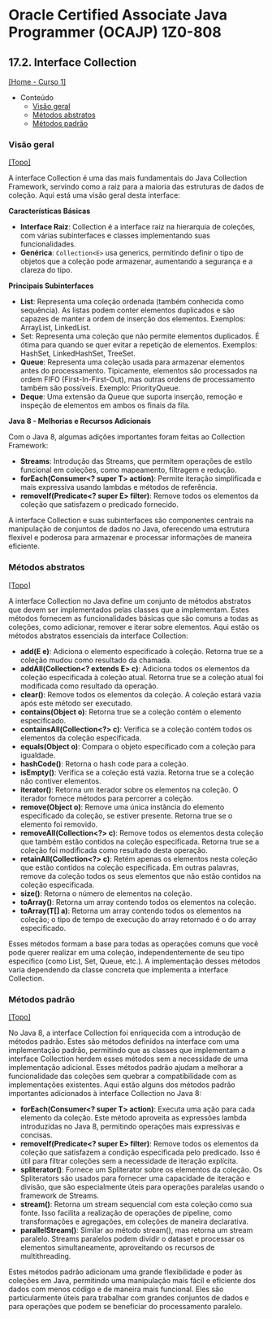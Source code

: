 # Oracle Certified Associate Java Programmer (OCAJP) 1Z0-808

## 17.2. Interface Collection
[[Home - Curso 1]](../../README.md#curso-1)<br />

- Conteúdo
  - [Visão geral](#visão-geral)
  - [Métodos abstratos](#métodos-abstratos)
  - [Métodos padrão](#métodos-padrão)

### Visão geral
[[Topo]](#)<br />

A interface Collection é uma das mais fundamentais do Java Collection Framework, servindo como a raiz para a maioria das estruturas de dados de coleção. Aqui está uma visão geral desta interface:

**Características Básicas**

- **Interface Raiz**: Collection é a interface raiz na hierarquia de coleções, com várias subinterfaces e classes implementando suas funcionalidades.
- **Genérica**: `Collection<E>` usa generics, permitindo definir o tipo de objetos que a coleção pode armazenar, aumentando a segurança e a clareza do tipo.

**Principais Subinterfaces**

- **List**: Representa uma coleção ordenada (também conhecida como sequência). As listas podem conter elementos duplicados e são capazes de manter a ordem de inserção dos elementos. Exemplos: ArrayList, LinkedList.
- Set: Representa uma coleção que não permite elementos duplicados. É ótima para quando se quer evitar a repetição de elementos. Exemplos: HashSet, LinkedHashSet, TreeSet.
- **Queue**: Representa uma coleção usada para armazenar elementos antes do processamento. Tipicamente, elementos são processados na ordem FIFO (First-In-First-Out), mas outras ordens de processamento também são possíveis. Exemplo: PriorityQueue.
- **Deque**: Uma extensão da Queue que suporta inserção, remoção e inspeção de elementos em ambos os finais da fila.

**Java 8 - Melhorias e Recursos Adicionais**

Com o Java 8, algumas adições importantes foram feitas ao Collection Framework:

- **Streams**: Introdução das Streams, que permitem operações de estilo funcional em coleções, como mapeamento, filtragem e redução.
- **forEach(Consumer<? super T> action)**: Permite iteração simplificada e mais expressiva usando lambdas e métodos de referência.
- **removeIf(Predicate<? super E> filter)**: Remove todos os elementos da coleção que satisfazem o predicado fornecido.

A interface Collection e suas subinterfaces são componentes centrais na manipulação de conjuntos de dados no Java, oferecendo uma estrutura flexível e poderosa para armazenar e processar informações de maneira eficiente.

### Métodos abstratos
[[Topo]](#)<br />

A interface Collection no Java define um conjunto de métodos abstratos que devem ser implementados pelas classes que a implementam. Estes métodos fornecem as funcionalidades básicas que são comuns a todas as coleções, como adicionar, remover e iterar sobre elementos. Aqui estão os métodos abstratos essenciais da interface Collection:

- **add(E e)**: Adiciona o elemento especificado à coleção. Retorna true se a coleção mudou como resultado da chamada.
- **addAll(Collection<? extends E> c)**: Adiciona todos os elementos da coleção especificada à coleção atual. Retorna true se a coleção atual foi modificada como resultado da operação.
- **clear()**: Remove todos os elementos da coleção. A coleção estará vazia após este método ser executado.
- **contains(Object o)**: Retorna true se a coleção contém o elemento especificado.
- **containsAll(Collection<?> c)**: Verifica se a coleção contém todos os elementos da coleção especificada.
- **equals(Object o)**: Compara o objeto especificado com a coleção para igualdade.
- **hashCode()**: Retorna o hash code para a coleção.
- **isEmpty()**: Verifica se a coleção está vazia. Retorna true se a coleção não contiver elementos.
- **iterator()**: Retorna um iterador sobre os elementos na coleção. O iterador fornece métodos para percorrer a coleção.
- **remove(Object o)**: Remove uma única instância do elemento especificado da coleção, se estiver presente. Retorna true se o elemento foi removido.
- **removeAll(Collection<?> c)**: Remove todos os elementos desta coleção que também estão contidos na coleção especificada. Retorna true se a coleção foi modificada como resultado desta operação.
- **retainAll(Collection<?> c)**: Retém apenas os elementos nesta coleção que estão contidos na coleção especificada. Em outras palavras, remove da coleção todos os seus elementos que não estão contidos na coleção especificada.
- **size()**: Retorna o número de elementos na coleção.
- **toArray()**: Retorna um array contendo todos os elementos na coleção.
- **toArray(T[] a)**: Retorna um array contendo todos os elementos na coleção; o tipo de tempo de execução do array retornado é o do array especificado.

Esses métodos formam a base para todas as operações comuns que você pode querer realizar em uma coleção, independentemente de seu tipo específico (como List, Set, Queue, etc.). A implementação desses métodos varia dependendo da classe concreta que implementa a interface Collection.

### Métodos padrão
[[Topo]](#)<br />

No Java 8, a interface Collection foi enriquecida com a introdução de métodos padrão. Estes são métodos definidos na interface com uma implementação padrão, permitindo que as classes que implementam a interface Collection herdem esses métodos sem a necessidade de uma implementação adicional. Esses métodos padrão ajudam a melhorar a funcionalidade das coleções sem quebrar a compatibilidade com as implementações existentes. Aqui estão alguns dos métodos padrão importantes adicionados à interface Collection no Java 8:

- **forEach(Consumer<? super T> action)**: Executa uma ação para cada elemento da coleção. Este método aproveita as expressões lambda introduzidas no Java 8, permitindo operações mais expressivas e concisas.
- **removeIf(Predicate<? super E> filter)**: Remove todos os elementos da coleção que satisfazem a condição especificada pelo predicado. Isso é útil para filtrar coleções sem a necessidade de iteração explícita.
- **spliterator()**: Fornece um Spliterator sobre os elementos da coleção. Os Spliterators são usados para fornecer uma capacidade de iteração e divisão, que são especialmente úteis para operações paralelas usando o framework de Streams.
- **stream()**: Retorna um stream sequencial com esta coleção como sua fonte. Isso facilita a realização de operações de pipeline, como transformações e agregações, em coleções de maneira declarativa.
- **parallelStream()**: Similar ao método stream(), mas retorna um stream paralelo. Streams paralelos podem dividir o dataset e processar os elementos simultaneamente, aproveitando os recursos de multithreading.

Estes métodos padrão adicionam uma grande flexibilidade e poder às coleções em Java, permitindo uma manipulação mais fácil e eficiente dos dados com menos código e de maneira mais funcional. Eles são particularmente úteis para trabalhar com grandes conjuntos de dados e para operações que podem se beneficiar do processamento paralelo.
